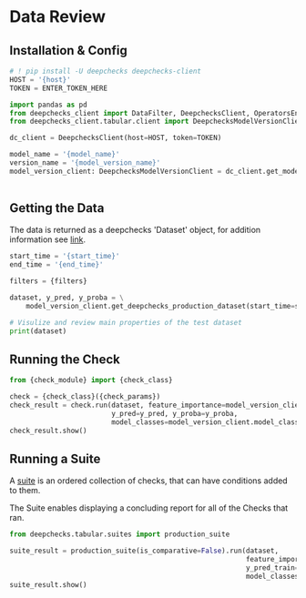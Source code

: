 # Data Review

## Installation & Config

```python
# ! pip install -U deepchecks deepchecks-client
HOST = '{host}'
TOKEN = ENTER_TOKEN_HERE
```

```python
import pandas as pd
from deepchecks_client import DataFilter, DeepchecksClient, OperatorsEnum
from deepchecks_client.tabular.client import DeepchecksModelVersionClient

dc_client = DeepchecksClient(host=HOST, token=TOKEN)
```

```python
model_name = '{model_name}'
version_name = '{model_version_name}'
model_version_client: DeepchecksModelVersionClient = dc_client.get_model_version(model_name=model_name,
                                                                                 version_name=version_name)
```

## Getting the Data

The data is returned as a deepchecks 'Dataset' object, for addition information see [link](https://docs.deepchecks.com/stable/user-guide/tabular/dataset_object.html).

```python
start_time = '{start_time}'
end_time = '{end_time}'

filters = {filters}

dataset, y_pred, y_proba = \
    model_version_client.get_deepchecks_production_dataset(start_time=start_time, end_time=end_time, filters=filters)
```

```python
# Visulize and review main properties of the test dataset
print(dataset)
```

## Running the Check

```python
from {check_module} import {check_class}

check = {check_class}({check_params})
check_result = check.run(dataset, feature_importance=model_version_client.get_feature_importance(),
                         y_pred=y_pred, y_proba=y_proba,
                         model_classes=model_version_client.model_classes)
check_result.show()
```

## Running a Suite

A [suite](https://docs.deepchecks.com/stable/user-guide/general/deepchecks_hierarchy.html) is an ordered collection of checks, that can have conditions added to them.

The Suite enables displaying a concluding report for all of the Checks that ran.

```python
from deepchecks.tabular.suites import production_suite

suite_result = production_suite(is_comparative=False).run(dataset,
                                                          feature_importance=model_version_client.get_feature_importance(),
                                                          y_pred_train=y_pred, y_proba_train=y_proba,
                                                          model_classes=model_version_client.model_classes)
suite_result.show()
```
